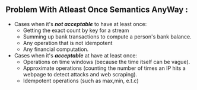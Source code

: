 ## Problem With Atleast Once Semantics AnyWay : 

- Cases when it's ***not acceptable*** to have at least once:
  - Getting the exact count by key for a stream
  - Summing up bank transactions to compute a person's bank balance. 
  - Any operation that is not idempotent
  - Any financial computation. 
- Cases when it's ***acceptable*** at have at least once: 
  - Operations on time windows (because the  time itself can be vague).
  - Approximate operations (counting the number of times an IP hits a webpage to detect attacks 
  and web scraping).
  - Idempotent operations (such as max,min, e.t.c)